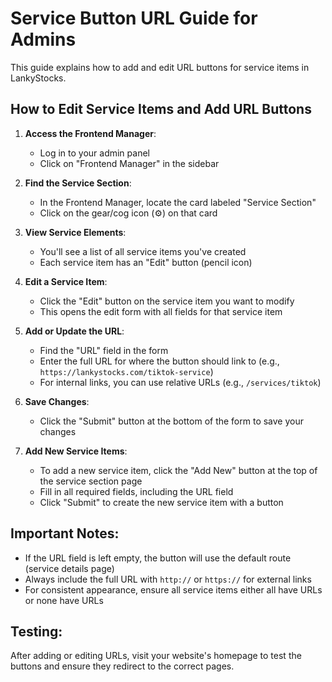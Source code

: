 # Service Button URL Guide for Admins

This guide explains how to add and edit URL buttons for service items in LankyStocks.

## How to Edit Service Items and Add URL Buttons

1. **Access the Frontend Manager**:
   - Log in to your admin panel
   - Click on "Frontend Manager" in the sidebar
   
2. **Find the Service Section**:
   - In the Frontend Manager, locate the card labeled "Service Section"
   - Click on the gear/cog icon (⚙️) on that card
   
3. **View Service Elements**:
   - You'll see a list of all service items you've created
   - Each service item has an "Edit" button (pencil icon)
   
4. **Edit a Service Item**:
   - Click the "Edit" button on the service item you want to modify
   - This opens the edit form with all fields for that service item
   
5. **Add or Update the URL**:
   - Find the "URL" field in the form
   - Enter the full URL for where the button should link to (e.g., `https://lankystocks.com/tiktok-service`)
   - For internal links, you can use relative URLs (e.g., `/services/tiktok`)
   
6. **Save Changes**:
   - Click the "Submit" button at the bottom of the form to save your changes
   
7. **Add New Service Items**:
   - To add a new service item, click the "Add New" button at the top of the service section page
   - Fill in all required fields, including the URL field
   - Click "Submit" to create the new service item with a button

## Important Notes:

- If the URL field is left empty, the button will use the default route (service details page)
- Always include the full URL with `http://` or `https://` for external links
- For consistent appearance, ensure all service items either all have URLs or none have URLs

## Testing:

After adding or editing URLs, visit your website's homepage to test the buttons and ensure they redirect to the correct pages.
